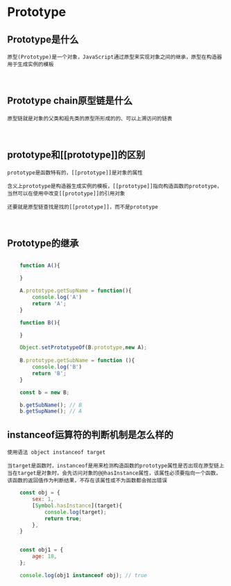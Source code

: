# Prototype

## Prototype是什么

    原型(Prototype)是一个对象，JavaScript通过原型来实现对象之间的继承，原型在构造器用于生成实例的模板


<br/>


## Prototype chain原型链是什么

    原型链就是对象的父类和祖先类的原型所形成的的、可以上溯访问的链表

<br/>

## prototype和[[prototype]]的区别

    prototype是函数特有的，[[prototype]]是对象的属性

    含义上prototype是构造器生成实例的模板，[[prototype]]指向构造函数的prototype，当然可以在使用中改变[[prototype]]的引用对象

    还要就是原型链查找是找的[[prototype]]，而不是prototype


<br/>



## Prototype的继承

```javascript

    function A(){

    }

    A.prototype.getSupName = function(){
        console.log('A')
        return 'A';
    }

    function B(){

    }

    Object.setPrototypeOf(B.prototype,new A);
    
    B.prototype.getSubName = function (){
        console.log('B')
        return 'B';
    }

    const b = new B;

    b.getSubName(); // B
    b.getSupName(); // A

```

## instanceof运算符的判断机制是怎么样的

    使用语法 object instanceof target

    当target是函数时，instanceof是用来检测构造函数的prototype属性是否出现在原型链上
    当在target是对象时，会先访问对象的@@hasInstance属性，该属性必须要指向一个函数，该函数的返回值作为判断结果，不存在该属性或不为函数都会抛出错误

```javascript
    const obj = {
        sex: 1,
        [Symbol.hasInstance](target){
            console.log(target);
            return true;
        },
    }


    const obj1 = {
        age: 18,
    };

    console.log(obj1 instanceof obj); // true


```









